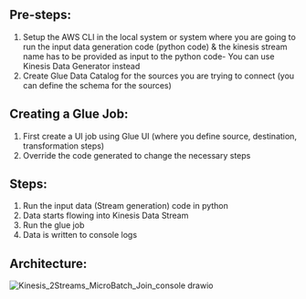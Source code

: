 ## Pre-steps:

1. Setup the AWS CLI in the local system or system where you are going to run the input data generation code (python code) & the kinesis stream name has to be provided as input to the python code- You can use Kinesis Data Generator instead
2. Create Glue Data Catalog for the sources you are trying to connect (you can define the schema for the sources)

## Creating a Glue Job:

1. First create a UI job using Glue UI (where you define source, destination, transformation steps)
2. Override the code generated to change the necessary steps

## Steps:

1. Run the input data (Stream generation) code in python
2. Data starts flowing into Kinesis Data Stream
3. Run the glue job
4. Data is written to console logs

## Architecture:

![Kinesis_2Streams_MicroBatch_Join_console drawio](https://user-images.githubusercontent.com/82138543/235252407-ad51453d-65b0-4b9e-ae1b-09a6385c2b1d.png)
